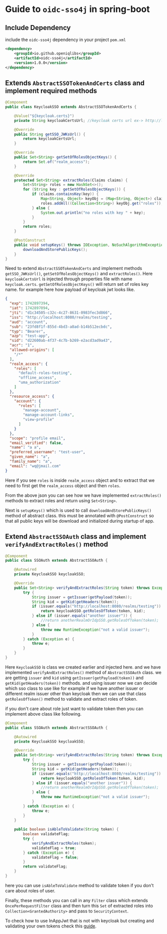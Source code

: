 # Guide to `oidc-sso4j` in spring-boot

## Include Dependency
include the `oidc-sso4j` dependency in your project `pom.xml`
```xml
<dependency>
    <groupId>io.github.openiqlibs</groupId>
    <artifactId>oidc-sso4j</artifactId>
    <version>1.0.0</version>
</dependency>
```

## Extends `AbstractSSOTokenAndCerts` class and implement required methods
```java
@Component
public class KeycloakSSO extends AbstractSSOTokenAndCerts {

    @Value("${keycloak.certs}")
    private String keycloakCertsUrl; //keycloak certs url ex-> http://localhost:8080/realms/testing/protocol/openid-connect/certs

    @Override
    public String getSSO_JWKsUrl() {
        return keycloakCertsUrl;
    }

    @Override
    public Set<String> getSetOfRolesObjectKeys() {
        return Set.of("realm_access");
    }

    @Override
    protected Set<String> extractRoles(Claims claims) {
        Set<String> roles = new HashSet<>();
        for (String key : getSetOfRolesObjectKeys()) {
            if (claims.containsKey(key)) {
                Map<String, Object> keyObj = (Map<String, Object>) claims.get(key);
                roles.addAll((Collection<String>) keyObj.get("roles"));
            } else {
                System.out.println("no roles with key " + key);
            }
        }
        return roles;
    }

    @PostConstruct
    public void setupKeys() throws IOException, NoSuchAlgorithmException, InvalidKeySpecException, InterruptedException {
        downloadAndStorePublicKeys();
    }
}
```
Need to extend `AbstractSSOTokenAndCerts` and implement methods `getSSO_JWKsUrl()`, `getSetOfRolesObjectKeys()` and `extractRoles()`.
Here `keycloakCertsUrl` is injected through properties file with name `keycloak.certs`. `getSetOfRolesObjectKeys()` will return set of roles key name. 
for example here how payload of keycloak jwt looks like.
```json
{
  "exp": 1742897394,
  "iat": 1742897094,
  "jti": "d1c34505-c32c-4c27-8631-0983fec3d866",
  "iss": "http://localhost:8080/realms/testing",
  "aud": "account",
  "sub": "23fd8f1f-855d-4bd3-a8ad-b14b512ecbdc",
  "typ": "Bearer",
  "azp": "test-app",
  "sid": "d22600ab-4f37-4c7b-b269-e2acd3ad9a43",
  "acr": "1",
  "allowed-origins": [
    "/*"
  ],
  "realm_access": {
    "roles": [
      "default-roles-testing",
      "offline_access",
      "uma_authorization"
    ]
  },
  "resource_access": {
    "account": {
      "roles": [
        "manage-account",
        "manage-account-links",
        "view-profile"
      ]
    }
  },
  "scope": "profile email",
  "email_verified": false,
  "name": "a a",
  "preferred_username": "test-user",
  "given_name": "a",
  "family_name": "a",
  "email": "wq@jmail.com"
}
```
Here if you see `roles` is inside `realm_access` object  and to extract that we need to first get the `realm_access` object and then `roles`.

From the above json you can see how we have implemented `extractRoles()` methods to extract roles and return using `Set<String>`.

Next is `setupKeys()` which is used to call `downloadAndStorePublicKeys()` method of abstract class. this must be annotated with `@PostConstruct` so that all public keys will be download and initialized during startup of app.

## Extend `AbstractSSOAuth` class and implement `verifyAndExtractRoles()` method
```java
@Component
public class SSOAuth extends AbstractSSOAuth {

    @Autowired
    private KeycloakSSO keycloakSSO;

    @Override
    public Set<String> verifyAndExtractRoles(String token) throws Exception {
        try {
            String issuer = getIssuer(getPayload(token));
            String kid = getKid(getHeaders(token));
            if (issuer.equals("http://localhost:8080/realms/testing")) {
                return keycloakSSO.getRolesOfToken(token, kid);
            } else if (issuer.equals("another issuer")) {
                //return anotherRealmOrIdpSSO.getRolesOfToken(token);
            } else {
                throw new RuntimeException("not a valid issuer");
            }
        } catch (Exception e) {
            throw e;
        }
    }
}
```
Here `KeycloakSSO` is class we created earlier and injected here. and we have implemented `verifyAndExtractRoles()` method of `AbstractSSOAuth` class.
we are getting `issuer` and `kid` using `getIssuer(getPayload(token))` and `getKid(getHeaders(token))` methods.
and using issuer now we can decide which sso class to use like for example if we have another issuer or different realm issuer other than keycloak then we can use that class `getRolesOfToken()` method to validate and extract roles of token.

if you don't care about role just want to validate token then you can implement above class like following.
```java
@Component
public class SSOAuth extends AbstractSSOAuth {

    @Autowired
    private KeycloakSSO keycloakSSO;

    @Override
    public Set<String> verifyAndExtractRoles(String token) throws Exception {
        try {
            String issuer = getIssuer(getPayload(token));
            String kid = getKid(getHeaders(token));
            if (issuer.equals("http://localhost:8080/realms/testing")) {
                return keycloakSSO.getRolesOfToken(token, kid);
            } else if (issuer.equals("another issuer")) {
                //return anotherRealmOrIdpSSO.getRolesOfToken(token);
            } else {
                throw new RuntimeException("not a valid issuer");
            }
        } catch (Exception e) {
            throw e;
        }
    }
    
    public boolean isAbleToValidate(String token) {
        boolean validateFlag;
        try {
            verifyAndExtractRoles(token);
            validateFlag = true;
        } catch (Exception e) {
            validateFlag = false;
        }
        return validateFlag;
    }
}
```
here you can use `isAbleToValidate` method to validate token if you don't care about roles of user.

Finally, these methods you can call in any `Filter` class which extends `OncePerRequestFilter` class
and then turn this `Set` of extracted roles into `Collection<GrantedAuthority>` and pass to `SecurityContext`.

To check how to use InAppJwt that is not with keycloak but creating and validating your own tokens check this [guide](inAppJwtAuth.md).
